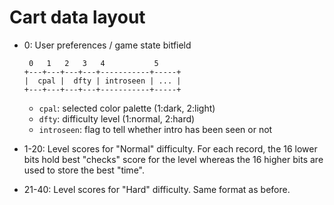 # Cart data layout

* 0: User preferences / game state bitfield

   ```
    0   1   2   3   4           5
   +---+---+---+---+-----------+-----+
   |  cpal |  dfty | introseen | ... |
   +---+---+---+---+-----------+-----+
   ```

   - `cpal`: selected color palette (1:dark, 2:light)
   - `dfty`: difficulty level (1:normal, 2:hard)
   - `introseen`: flag to tell whether intro has been seen or not

* 1-20: Level scores for "Normal" difficulty. For each record, the 16 lower bits hold best "checks" score for the level whereas the 16 higher bits are used to store the best "time".

* 21-40: Level scores for "Hard" difficulty. Same format as before.

